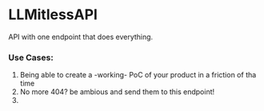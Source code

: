 # LLMitlessAPI
API with one endpoint that does everything.

### Use Cases:
1. Being able to create a -working- PoC of your product in a friction of tha time
2. No more 404? be ambious and send them to this endpoint!
3. 
